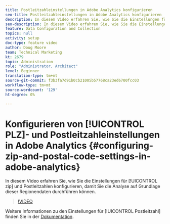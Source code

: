 ```yaml
---
title: Postleitzahleinstellungen in Adobe Analytics konfigurieren
seo-title: Postleitzahleinstellungen in Adobe Analytics konfigurieren
description: In diesem Video erfahren Sie, wie Sie die Einstellungen für Postleitzahlen konfigurieren, damit Sie die Analyse anhand dieser Regionendaten durchführen können.
seo-description: In diesem Video erfahren Sie, wie Sie die Einstellungen für Postleitzahlen konfigurieren, damit Sie die Analyse anhand dieser Regionendaten durchführen können.
feature: Data Configuration and Collection
topics: null
activity: setup
doc-type: feature video
author: Doug Moore
team: Technical Marketing
kt: 2679
topic: Administration
role: "Administrator, Architect"
level: Beginner
translation-type: tm+mt
source-git-commit: f3b3fa7d91b0cb21005b57768ca23ed6700fcc03
workflow-type: tm+mt
source-wordcount: '129'
ht-degree: 0%

---
```



# Konfigurieren von [!UICONTROL PLZ]- und Postleitzahleinstellungen in Adobe Analytics {#configuring-zip-and-postal-code-settings-in-adobe-analytics}

In diesem Video erfahren Sie, wie Sie die Einstellungen für [!UICONTROL zip] und Postleitzahlen konfigurieren, damit Sie die Analyse auf Grundlage dieser Regionendaten durchführen können.

>[!VIDEO](https://video.tv.adobe.com/v/27051/?quality=12)

Weitere Informationen zu den Einstellungen für [!UICONTROL Postleitzahl] finden Sie in der [Dokumentation](https://marketing.adobe.com/resources/help/en_US/reference/reports_zip.html).
